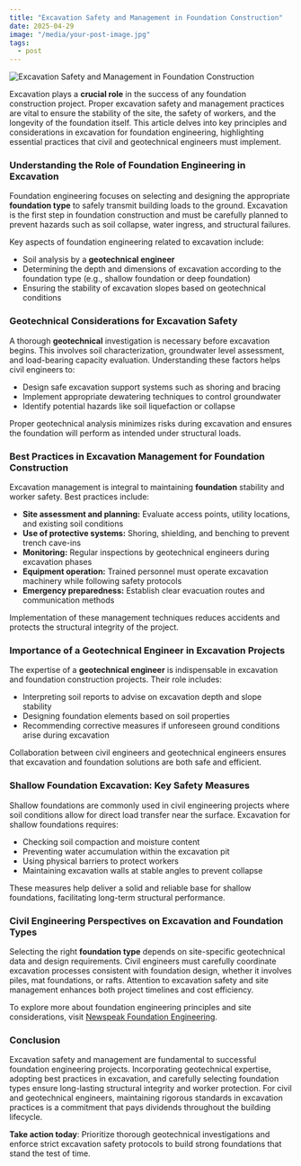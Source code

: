 ```yaml
---
title: "Excavation Safety and Management in Foundation Construction"
date: 2025-04-29
image: "/media/your-post-image.jpg"
tags:
  - post
---
```


![Excavation Safety and Management in Foundation Construction](/media/your-post-image.jpg)

Excavation plays a **crucial role** in the success of any foundation construction project. Proper excavation safety and management practices are vital to ensure the stability of the site, the safety of workers, and the longevity of the foundation itself. This article delves into key principles and considerations in excavation for foundation engineering, highlighting essential practices that civil and geotechnical engineers must implement.

### Understanding the Role of Foundation Engineering in Excavation

Foundation engineering focuses on selecting and designing the appropriate **foundation type** to safely transmit building loads to the ground. Excavation is the first step in foundation construction and must be carefully planned to prevent hazards such as soil collapse, water ingress, and structural failures.

Key aspects of foundation engineering related to excavation include:  
- Soil analysis by a **geotechnical engineer**  
- Determining the depth and dimensions of excavation according to the foundation type (e.g., shallow foundation or deep foundation)  
- Ensuring the stability of excavation slopes based on geotechnical conditions  

### Geotechnical Considerations for Excavation Safety

A thorough **geotechnical** investigation is necessary before excavation begins. This involves soil characterization, groundwater level assessment, and load-bearing capacity evaluation. Understanding these factors helps civil engineers to:  
- Design safe excavation support systems such as shoring and bracing  
- Implement appropriate dewatering techniques to control groundwater  
- Identify potential hazards like soil liquefaction or collapse  

Proper geotechnical analysis minimizes risks during excavation and ensures the foundation will perform as intended under structural loads.

### Best Practices in Excavation Management for Foundation Construction

Excavation management is integral to maintaining **foundation** stability and worker safety. Best practices include:  

- **Site assessment and planning:** Evaluate access points, utility locations, and existing soil conditions  
- **Use of protective systems:** Shoring, shielding, and benching to prevent trench cave-ins  
- **Monitoring:** Regular inspections by geotechnical engineers during excavation phases  
- **Equipment operation:** Trained personnel must operate excavation machinery while following safety protocols  
- **Emergency preparedness:** Establish clear evacuation routes and communication methods  

Implementation of these management techniques reduces accidents and protects the structural integrity of the project.

### Importance of a Geotechnical Engineer in Excavation Projects

The expertise of a **geotechnical engineer** is indispensable in excavation and foundation construction projects. Their role includes:  
- Interpreting soil reports to advise on excavation depth and slope stability  
- Designing foundation elements based on soil properties  
- Recommending corrective measures if unforeseen ground conditions arise during excavation  

Collaboration between civil engineers and geotechnical engineers ensures that excavation and foundation solutions are both safe and efficient.

### Shallow Foundation Excavation: Key Safety Measures

Shallow foundations are commonly used in civil engineering projects where soil conditions allow for direct load transfer near the surface. Excavation for shallow foundations requires:  

- Checking soil compaction and moisture content  
- Preventing water accumulation within the excavation pit  
- Using physical barriers to protect workers  
- Maintaining excavation walls at stable angles to prevent collapse  

These measures help deliver a solid and reliable base for shallow foundations, facilitating long-term structural performance.

### Civil Engineering Perspectives on Excavation and Foundation Types

Selecting the right **foundation type** depends on site-specific geotechnical data and design requirements. Civil engineers must carefully coordinate excavation processes consistent with foundation design, whether it involves piles, mat foundations, or rafts. Attention to excavation safety and site management enhances both project timelines and cost efficiency.

To explore more about foundation engineering principles and site considerations, visit [Newspeak Foundation Engineering](https://newspeak.today/foundation-engineering).

### Conclusion

Excavation safety and management are fundamental to successful foundation engineering projects. Incorporating geotechnical expertise, adopting best practices in excavation, and carefully selecting foundation types ensure long-lasting structural integrity and worker protection. For civil and geotechnical engineers, maintaining rigorous standards in excavation practices is a commitment that pays dividends throughout the building lifecycle.

**Take action today**: Prioritize thorough geotechnical investigations and enforce strict excavation safety protocols to build strong foundations that stand the test of time.
